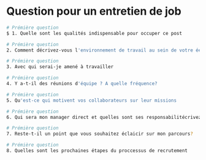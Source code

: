 # Question pour un entretien de job

```sh
# Prémière question
$ 1. Quelle sont les qualités indispensable pour occuper ce post
```

```sh
# Prémière question
2. Comment décrivez-vous l'environnement de travail au sein de votre éequipe/entreprise
```

```sh
# Prémière question
3. Avec qui serai-je amené à travailler
```

```sh
# Prémière question
4. Y a-t-il des réunions d'équipe ? A quelle fréquence?
```

```sh
# Prémière question
5. Qu'est-ce qui motivent vos collaborateurs sur leur missions
```

```sh
# Prémière question
6. Qui sera mon manager direct et quelles sont ses responsabilitécrivez
```


```sh
# Prémière question
7. Reste-t-il un point que vous souhaitez éclaicir sur mon parcours?
```

```sh
# Prémière question
8. Quelles sont les prochaines étapes du proccessus de recrutement 
```
